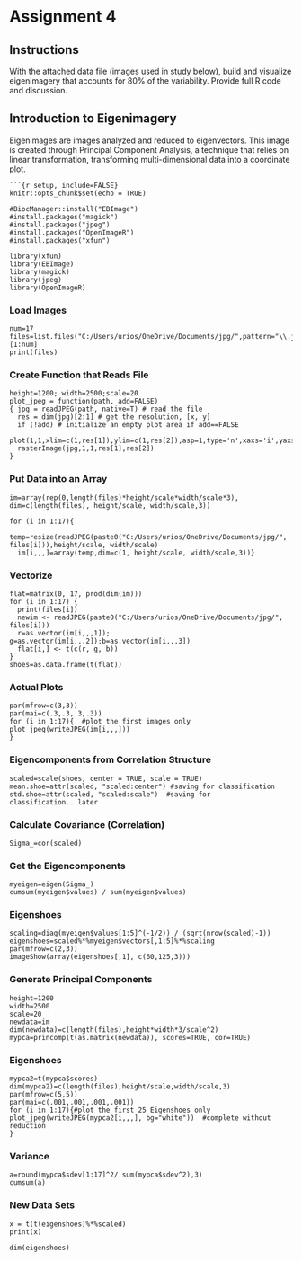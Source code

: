 # Assignment 4

## Instructions

With the attached data file (images used in study below), build and visualize eigenimagery that accounts for 80% of the variability. Provide full R code and discussion.

## Introduction to Eigenimagery

Eigenimages are images analyzed and reduced to eigenvectors. This image is created through Principal Component Analysis, a technique that relies on linear transformation, transforming multi-dimensional data into a coordinate plot.

```
```{r setup, include=FALSE}
knitr::opts_chunk$set(echo = TRUE)

#BiocManager::install("EBImage")
#install.packages("magick")
#install.packages("jpeg")
#install.packages("OpenImageR")
#install.packages("xfun")

library(xfun)
library(EBImage)
library(magick)
library(jpeg)
library(OpenImageR)
```

### Load Images 

```{r}
num=17
files=list.files("C:/Users/urios/OneDrive/Documents/jpg/",pattern="\\.jpg")[1:num] 
print(files)
```

### Create Function that Reads File

```{r}
height=1200; width=2500;scale=20
plot_jpeg = function(path, add=FALSE)
{ jpg = readJPEG(path, native=T) # read the file
  res = dim(jpg)[2:1] # get the resolution, [x, y]
  if (!add) # initialize an empty plot area if add==FALSE
    plot(1,1,xlim=c(1,res[1]),ylim=c(1,res[2]),asp=1,type='n',xaxs='i',yaxs='i',xaxt='n',yaxt='n',xlab='',ylab='',bty='n')
  rasterImage(jpg,1,1,res[1],res[2])
}

```

### Put Data into an Array

```{r}
im=array(rep(0,length(files)*height/scale*width/scale*3), dim=c(length(files), height/scale, width/scale,3))

for (i in 1:17){
  temp=resize(readJPEG(paste0("C:/Users/urios/OneDrive/Documents/jpg/", files[i])),height/scale, width/scale)
  im[i,,,]=array(temp,dim=c(1, height/scale, width/scale,3))}

```

### Vectorize

```{r, results='hide'}
flat=matrix(0, 17, prod(dim(im))) 
for (i in 1:17) {
  print(files[i])
  newim <- readJPEG(paste0("C:/Users/urios/OneDrive/Documents/jpg/", files[i]))
  r=as.vector(im[i,,,1]); g=as.vector(im[i,,,2]);b=as.vector(im[i,,,3])
  flat[i,] <- t(c(r, g, b))
}
shoes=as.data.frame(t(flat))
```

### Actual Plots

```{r}
par(mfrow=c(3,3))
par(mai=c(.3,.3,.3,.3))
for (i in 1:17){  #plot the first images only
plot_jpeg(writeJPEG(im[i,,,]))
}

```

### Eigencomponents from Correlation Structure
 
```{r}
scaled=scale(shoes, center = TRUE, scale = TRUE)
mean.shoe=attr(scaled, "scaled:center") #saving for classification
std.shoe=attr(scaled, "scaled:scale")  #saving for classification...later

```

### Calculate Covariance (Correlation)

```{r}
Sigma_=cor(scaled)
```

### Get the Eigencomponents

```{r}
myeigen=eigen(Sigma_)
cumsum(myeigen$values) / sum(myeigen$values)
```

### Eigenshoes

```{r}
scaling=diag(myeigen$values[1:5]^(-1/2)) / (sqrt(nrow(scaled)-1))
eigenshoes=scaled%*%myeigen$vectors[,1:5]%*%scaling
par(mfrow=c(2,3))
imageShow(array(eigenshoes[,1], c(60,125,3)))
```

### Generate Principal Components

```{r}
height=1200
width=2500
scale=20
newdata=im
dim(newdata)=c(length(files),height*width*3/scale^2)
mypca=princomp(t(as.matrix(newdata)), scores=TRUE, cor=TRUE)
```

### Eigenshoes

```{r}
mypca2=t(mypca$scores)
dim(mypca2)=c(length(files),height/scale,width/scale,3)
par(mfrow=c(5,5))
par(mai=c(.001,.001,.001,.001))
for (i in 1:17){#plot the first 25 Eigenshoes only
plot_jpeg(writeJPEG(mypca2[i,,,], bg="white"))  #complete without reduction
}
```

### Variance

```{r}
a=round(mypca$sdev[1:17]^2/ sum(mypca$sdev^2),3)
cumsum(a)
```

### New Data Sets

```{r}
x = t(t(eigenshoes)%*%scaled)
print(x)

dim(eigenshoes)
```
```


